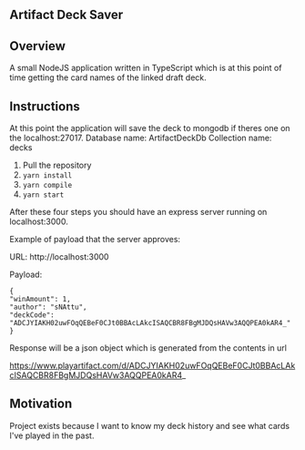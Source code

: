 ## Artifact Deck Saver
## Overview

A small NodeJS application written in TypeScript which is at this point of time getting the card names of the linked draft deck.

## Instructions

At this point the application will save the deck to mongodb if theres one on the localhost:27017.
Database name: ArtifactDeckDb
Collection name: decks

1. Pull the repository
2. `yarn install`
3. `yarn compile`
4. `yarn start`

After these four steps you should have an express server running on localhost:3000.

Example of payload that the server approves:

URL: http://localhost:3000

Payload:
```
{
"winAmount": 1,
"author": "sNAttu",
"deckCode": "ADCJYIAKH02uwFOqQEBeF0CJt0BBAcLAkcISAQCBR8FBgMJDQsHAVw3AQQPEA0kAR4_"
}
```
Response will be a json object which is generated from the contents in url 

https://www.playartifact.com/d/ADCJYIAKH02uwFOqQEBeF0CJt0BBAcLAkcISAQCBR8FBgMJDQsHAVw3AQQPEA0kAR4_

## Motivation

Project exists because I want to know my deck history and see what cards I've played in the past.
